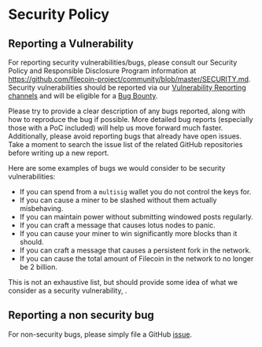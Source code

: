 # Security Policy

## Reporting a Vulnerability

For reporting security vulnerabilities/bugs, please consult our Security Policy
and Responsible Disclosure Program information at
https://github.com/filecoin-project/community/blob/master/SECURITY.md. Security
vulnerabilities should be reported via our
[Vulnerability Reporting channels](https://github.com/filecoin-project/community/blob/master/SECURITY.md#vulnerability-reporting)
and will be eligible for a
[Bug Bounty](https://security.filecoin.io/bug-bounty/).

Please try to provide a clear description of any bugs reported, along with how
to reproduce the bug if possible. More detailed bug reports (especially those
with a PoC included) will help us move forward much faster. Additionally, please
avoid reporting bugs that already have open issues. Take a moment to search the
issue list of the related GitHub repositories before writing up a new report.

Here are some examples of bugs we would consider to be security vulnerabilities:

- If you can spend from a `multisig` wallet you do not control the keys for.
- If you can cause a miner to be slashed without them actually misbehaving.
- If you can maintain power without submitting windowed posts regularly.
- If you can craft a message that causes lotus nodes to panic.
- If you can cause your miner to win significantly more blocks than it should.
- If you can craft a message that causes a persistent fork in the network.
- If you can cause the total amount of Filecoin in the network to no longer be 2
  billion.

This is not an exhaustive list, but should provide some idea of what we consider
as a security vulnerability, .

## Reporting a non security bug

For non-security bugs, please simply file a GitHub
[issue](https://github.com/CheckerNetwork/app/issues/new).
